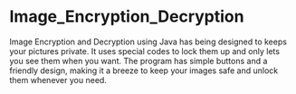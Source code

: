 # Image_Encryption_Decryption
Image Encryption and Decryption using Java has being designed to keeps your pictures private. It uses special codes to lock them up and only lets you see them when you want. The program has simple buttons and a friendly design, making it a breeze to keep your images safe and unlock them whenever you need.
